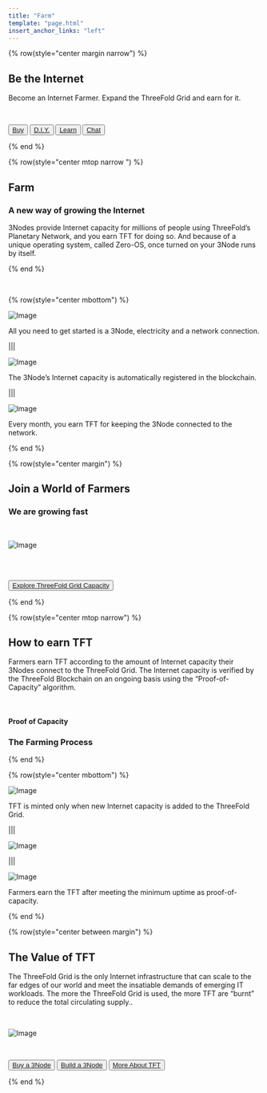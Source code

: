 ```yaml
---
title: "Farm"
template: "page.html"
insert_anchor_links: "left"
---
```


<!-- section 1 (be the Internet) -->

{% row(style="center margin narrow") %}

## Be the **Internet**

Become an Internet Farmer. Expand the ThreeFold Grid and earn for it.

<br>

<button>[Buy](https://marketplace.3node.global/)</button>
<button>[D.I.Y.](https://library.threefold.me/info/threefold#/tfgrid/farming/threefold__diy_guide)</button>
<button>[Learn](https://library.threefold.me/info/threefold#/tfgrid/farming/threefold__farming_intro)</button>
<button>[Chat](https://t.me/threefoldfarmers)</button>

{% end %}



<!-- section 2 (Farm) -->

{% row(style="center mtop narrow ") %}


## Farm

### A new way of growing the Internet

3Nodes provide Internet capacity for millions of people using ThreeFold’s Planetary Network, and you earn TFT for doing so. And because of a unique operating system, called Zero-OS, once turned on your 3Node runs by itself.

{% end %}

<br>

{% row(style="center mbottom") %}

![Image](plug_1.png#mx-auto)
<br>

All you need to get started is a 3Node, electricity and a network connection.

|||

![Image](offer_2.png#mx-auto)
<br>

The 3Node’s Internet capacity is automatically registered in the blockchain.

|||

![Image](Earn_3.png#mx-auto)
<br>

Every month, you earn TFT for keeping the 3Node connected to the network.

{% end %}



<!-- section 3 (world of farmers) -->

{% row(style="center margin") %}


## Join **a World of Farmers**

### We are growing fast

<br>

![Image](farm_map.png#mx-auto)

<br>

<br>

<button class="text-sm lg:text-xl">[Explore ThreeFold Grid Capacity](https://dashboard.grid.tf/explorer/statistics)</button>


{% end %}

<!-- section 4 (How To Earn TFT) -->

{% row(style="center mtop narrow") %}


## How to earn **TFT**

Farmers earn TFT according to the amount of Internet capacity their 3Nodes connect to the ThreeFold Grid. The Internet capacity is verified by the ThreeFold Blockchain on an ongoing basis using the “Proof-of-Capacity” algorithm.

<br>

#### Proof of Capacity

### The Farming Process

{% end %}

{% row(style="center mbottom") %}

![Image](farm_capacity.png#mx-auto)

TFT is minted only when new Internet capacity is added to the ThreeFold Grid.

|||

![Image](farm_center.png#mx-auto)

|||

![Image](farm_tft.png#mx-auto)

Farmers earn the TFT after meeting the minimum uptime as proof-of-capacity.

{% end %}



<!-- section 7 (THE VALUE OF TFT) -->

{% row(style="center between margin") %}


## The **Value of TFT**

The ThreeFold Grid is the only Internet infrastructure that can scale to the far edges of our world and meet the insatiable demands of emerging IT workloads. The more the ThreeFold Grid is used, the more TFT are “burnt” to reduce the total circulating supply..

<br>

![Image](farm_value_tft.jpg#large)

<br>

<button>[Buy a 3Node](https://marketplace.3node.global/)</button>
<button>[Build a 3Node](https://library.threefold.me/info/threefold#/tfgrid/farming/threefold__diy_guide)</button>
<button>[More About TFT](/tft)</button>

{% end %}

